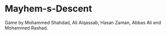 # Mayhem-s-Descent
Game by Mohammed Shahdad, Ali Alqassab, Hasan Zaman, Abbas Ali and Mohammed Rashad.